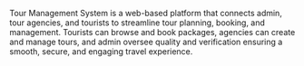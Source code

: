 Tour Management System is a web-based platform that connects admin, tour agencies, and tourists to streamline tour planning, booking, and management. Tourists can browse and book packages, agencies can create and manage tours, and admin oversee quality and verification ensuring a smooth, secure, and engaging travel experience.
